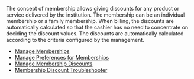The concept of membership allows giving discounts for any product or service delivered by the institution. 
The membership can be an individual membership or a family membership.
When billing, the discounts are automatically calculated so that the cashier has no need to concentrate on deciding the discount values. The discounts are automatically calculated according to the criteria configured by the management.

* [Manage Memberships](https://github.com/hmislk/hmis/wiki/Manage-Memberships)
* [Manage Preferences for Memberships](https://github.com/hmislk/hmis/wiki/Manage-Memberships)
* [Manage Membership Discounts](https://github.com/hmislk/hmis/wiki/Manage-Memberships)
* [Membership Discount Troubleshooter](https://github.com/hmislk/hmis/wiki/Manage-Memberships)


